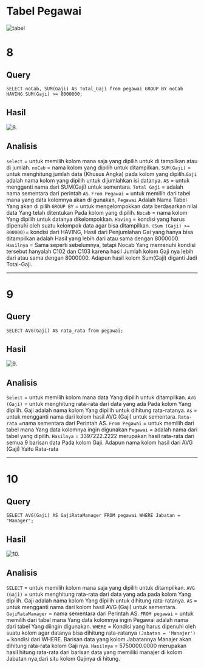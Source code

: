 
# Tabel Pegawai
![tabel](asetPHP/tabel.jpg)

# 8
## Query
```mysql
SELECT noCab, SUM(Gaji) AS Total_Gaji from pegawai GROUP BY noCab HAVING SUM(Gaji) >= 8000000;
```
## Hasil
![8.](asetPHP/8.jpg)
## Analisis
`select` = untuk memilih kolom mana saja yang dipilih untuk di tampilkan atau di jumlah.
`noCab` = nama kolom yang dipilih untuk ditampilkan.
``SUM(Gaji)`` = untuk menghitung jumlah data (Khusus Angka) pada kolom yang dipilih.``Gaji`` adalah nama kolom yang dipilih untuk dijumlahkan isi datanya.
``AS`` = untuk mengganti nama dari SUM(Gaji) untuk sementara.
``Total Gaji`` = adalah nama sementara dari perintah ``AS``.
`From Pegawai` = untuk memilih dari tabel mana yang data kolomnya akan di gunakan, ``Pegawai`` Adalah Nama Tabel Yang akan di pilih
``GROUP BY`` = untuk mengelompokkan data berdasarkan nilai data Yang telah ditentukan Pada kolom yang dipilih.
``Nocab`` = nama kolom Yang dipilih untuk datanya dikelompokkan.
``Having`` = kondisi yang harus dipenuhi oleh suatu kelompok data agar bisa ditampilkan. 
``(Sum (Gaji) >= 800000)``= kondisi dari HAVING, Hasil dari Penjumlahan Gai yang hanya bisa ditampilkan adalah Hasil yang lebih dari atau sama dengan 8000000.
``Hasilnya`` = Sama seperti sebelumnya, tetapi Nocab Yang memenuhi kondisi tersebut hanyalah C102 dan C103 karena hasil Jumlah kolom Gaji nya lebih dari atau sama dengan 8000000. Adapun hasil kolom Sum(Gaji) diganti Jadi Total-Gaji.

___

# 9
## Query

```mysql
SELECT AVG(Gaji) AS rata_rata from pegawai;
```
## Hasil
![9.](asetPHP/9.jpg)
## Analisis
`Select` = untuk memilih kolom mana data Yang dipilih untuk ditampilkan.
``AVG (Gaji)`` = untuk menghitung rata-rata dari data yang ada Pada kolom Yang dipilih. 
Gaji adalah nama kolom Yang dipilih untuk dihitung rata-ratanya.
`As` = untuk mengganti nama dari kolom hasil AVG (Gaji) untuk sementara.
`Rata-rata` =nama sementara dari Perintah AS.
`From Pegawai` = untuk memilih dari tabel mana Yang data kolomnya ingin digunakan
`Pegawai` = adalah nama dari tabel yang dipilih.
``Hasilnya`` = 3397222.2222 merupakan hasil rata-rata dari semua 9 barisan data Pada kolom Gaji. Adapun nama kolom hasil dari AVG (Gaji) Yaitu Rata-rata
___

# 10
## Query
```Mysql
SELECT AVG(Gaji) AS GajiRataManager FROM pegawai WHERE Jabatan = "Manager";
```
## Hasil
![10.](asetPHP/10.jpg)
## Analisis
`SELECT` = untuk memilih kolom mana saja yang dipilih untuk ditampilkan.
`AVG (Gaji)` = untuk menghitung rata-rata dari data yang ada pada kolom Yang dipilih. Gaji adalah nama kolom Yang dipilih untuk dihitung rata-ratanya.
`AS` = untuk mengganti nama dari kolom hasil AVG (Gaji) untuk sementara.
``GajiRataManager`` = nama sementara dari Perintah AS.
``FROM pegawai`` = untuk memilih dari tabel mana Yang data kolomnya ingin Pegawai adalah nama dari tabel Yang diingin digunakan.
`WHERE` = Kondisi yang harus dipenuhi oleh suatu kolom agar datanya bisa dihitung rata-ratanya
`(Jabatan = 'Manajer')` = kondisi dari WHERE. Barisan data yang kolom Jabatannya Manajer akan dihitung rata-rata kolom Gaji nya.
`Hasilnya` = 5750000.0000 merupakan hasil hitung rata-rata dari barisan data yang memiliki manajer di kolom Jabatan nya,dari situ kolom Gajinya di hitung.

